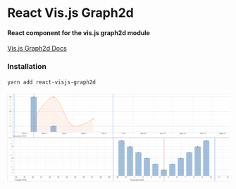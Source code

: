 # React Vis.js Graph2d

#### React component for the vis.js graph2d module

[Vis.js Graph2d Docs](http://visjs.org/docs/graph2d/)

### Installation
```bash
yarn add react-visjs-graph2d
```

![screenshot](https://github.com/aktug/react-visjs-graph2d/blob/master/public/ss.png?raw=true)
